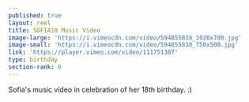 ```yaml
---
published: true
layout: reel
title: SOFIA18 Music Video
image-large: 'https://i.vimeocdn.com/video/594855838_1920x700.jpg'
image-small: 'https://i.vimeocdn.com/video/594855838_750x500.jpg'
link: 'https://player.vimeo.com/video/111751387'
type: birthday
section-rank: 6
---
```

Sofia's music video in celebration of her 18th birthday. :)
